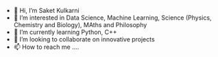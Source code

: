 - 👋 Hi, I’m Saket Kulkarni
- 👀 I’m interested in Data Science, Machine Learning, Science (Physics, Chemistry and Biology), MAths and Philosophy
- 🌱 I’m currently learning Python, C++
- 💞️ I’m looking to collaborate on innovative projects
- 📫 How to reach me ....

<!---
StrangeCoder1729/StrangeCoder1729 is a ✨ special ✨ repository because its `README.md` (this file) appears on your GitHub profile.
You can click the Preview link to take a look at your changes.
--->
